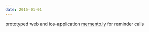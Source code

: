 ```yaml
---
date: 2015-01-01
---
```


prototyped web and ios-application [memento.ly](https://lifehacker.ru/memento-ly/) for reminder calls
